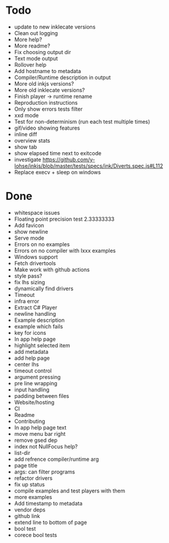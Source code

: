 # Todo
- update to new inklecate versions
- Clean out logging
- More help?
- More readme?
- Fix choosing output dir
- Text mode output
- Rollover help
- Add hostname to metadata
- Compiler/Runtime description in output
- More old inkjs versions?
- More old inklecate versions?
- Finish player -> runtime rename
- Reproduction instructions
- Only show errors tests filter
- xxd mode
- Test for non-determinism (run each test multiple times)
- gif/video showing features
- inline diff
- overview stats
- show tab
- show elapsed time next to exitcode
- investigate https://github.com/y-lohse/inkjs/blob/master/tests/specs/ink/Diverts.spec.js#L112
- Replace execv + sleep on windows

# Done
- whitespace issues
- Floating point precision test 2.33333333
- Add favicon
- show newline
- Serve mode
- Errors on no examples
- Errors on no compiler with Ixxx examples
- Windows support
- Fetch drivertools
- Make work with github actions
- style pass?
- fix lhs sizing
- dynamically find drivers
- Timeout
- infra error
- Extract C# Player
- newline handling
- Example description
- example which fails
- key for icons
- In app help page
- highlight selected item
- add metadata
- add help page
- center lhs
- timeout control
- argument pressing
- pre line wrapping
- input handling
- padding between files
- Website/hosting
- CI
- Readme
- Contributing
- In app help page text
- move menu bar right
- remove gsed dep
- index not NullFocus help?
- list-dir
- add refrence compiler/runtime arg
- page title
- args: can filter programs
- refactor drivers
- fix up status
- compile examples and test players with them
- more examples
- Add timestamp to metadata
- vendor deps
- github link
- extend line to bottom of page
- bool test
- corece bool tests


